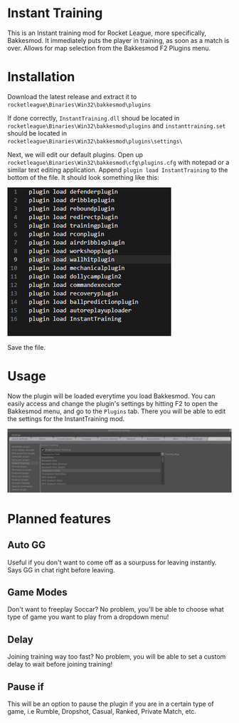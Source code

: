 # Instant Training
This is an Instant training mod for Rocket League, more specifically, Bakkesmod. It immediately puts the player in training, as soon as a match is over. Allows for map selection from the Bakkesmod F2 Plugins menu. 

# Installation

Download the latest release and extract it to `rocketleague\Binaries\Win32\bakkesmod\plugins`

If done correctly, `InstantTraining.dll` shoud be located in `rocketleague\Binaries\Win32\bakkesmod\plugins` and `instanttraining.set` should be located in `rocketleague\Binaries\Win32\bakkesmod\plugins\settings\`

Next, we will edit our default plugins. Open up `rocketleague\Binaries\Win32\bakkesmod\cfg\plugins.cfg` with notepad or a similar text editing application. Append `plugin load InstantTraining` to the bottom of the file. It should look something like this: 

![pluginconfig](images/pluginscfg.png)

Save the file.

# Usage

Now the plugin will be loaded everytime you load Bakkesmod. You can easily access and change the plugin's settings by hitting F2 to open the Bakkesmod menu, and go to the `Plugins` tab. There you will be able to edit the settings for the InstantTraining mod.

![pluginsettings](images/pluginsettings.png)

# Planned features

## Auto GG

Useful if you don't want to come off as a sourpuss for leaving instantly. Says GG in chat right before leaving.

## Game Modes

Don't want to freeplay Soccar? No problem, you'll be able to choose what type of game you want to play from a dropdown menu!

## Delay

Joining training way too fast? No problem, you will be able to set a custom delay to wait before joining training!

## Pause if

This will be an option to pause the plugin if you are in a certain type of game, i.e Rumble, Dropshot, Casual, Ranked, Private Match, etc.